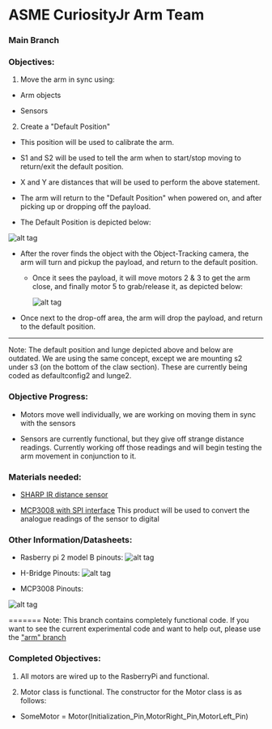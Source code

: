 # ASME CuriosityJr Arm Team

### Main Branch

### Objectives:

1. Move the arm in sync using:

  * Arm objects
	
  * Sensors
	
2. Create a "Default Position" 

  * This position will be used to calibrate the arm.
	
  * S1 and S2 will be used to tell the arm when to start/stop moving to return/exit the default position.
	
  * X and Y are distances that will be used to perform the above statement.
	  
  * The arm will return to the "Default Position" when powered on, and after picking up or dropping off the payload.
  
  * The Default Position is depicted below:

![alt tag][defaultpos]

[defaultpos]: http://i.imgur.com/JYRuONC.jpg

* After the rover finds the object with the Object-Tracking camera, the arm will turn and pickup the payload, and return to the default position.

  * Once it sees the payload, it will move motors 2 & 3 to get the arm close, and finally motor 5 to grab/release it, as depicted below:
	
	![alt tag](http://i.imgur.com/y6iTx2m.jpg)

* Once next to the drop-off area, the arm will drop the payload, and return to the default position.

------
Note: The default position and lunge depicted above and below are outdated. We are using the same concept, except we are mounting s2 under s3 (on the bottom of the claw section). These are currently being coded as defaultconfig2 and lunge2.
	
### Objective Progress:
* Motors move well individually, we are working on moving them in sync with the sensors

* Sensors are currently functional, but they give off strange distance readings. Currently working off those readings and will begin testing the arm movement in conjunction to it.


### Materials needed:

  * [SHARP IR distance sensor](https://www.adafruit.com/products/164)

  * [MCP3008 with SPI interface](https://www.adafruit.com/products/856) 
	This product will be used to convert the analogue readings of the sensor to digital
	
### Other Information/Datasheets:

* Rasberry pi 2 model B pinouts:
![alt tag](http://www.jameco.com/Jameco/workshop/circuitnotes/raspberry_pi_circuit_note_fig2a.jpg)

* H-Bridge Pinouts:
![alt tag](http://api.ning.com/files/2JurkTHbQdyEJc0Us*C9I5BgklPg596Okj8IKIsIa8WQR3T3KTnIIyLYDn9llE4Hao3cvc2vNy2S8ytKUmseZB*S5uMsuuwT/l293dpin.jpeg)

* MCP3008 Pinouts:

![alt tag](http://i.imgur.com/5t3wZug.png)

	
=======
Note: This branch contains completely functional code. If you want to see the current experimental code and want to help out, please use the ["arm" branch](https://github.com/KingTarrion/ASMEArm/tree/arm)

### Completed Objectives:

1. All motors are wired up to the RasberryPi and functional.
	
2. Motor class is functional. The constructor for the Motor class is as follows:
  * SomeMotor = Motor(Initialization_Pin,MotorRight_Pin,MotorLeft_Pin)

